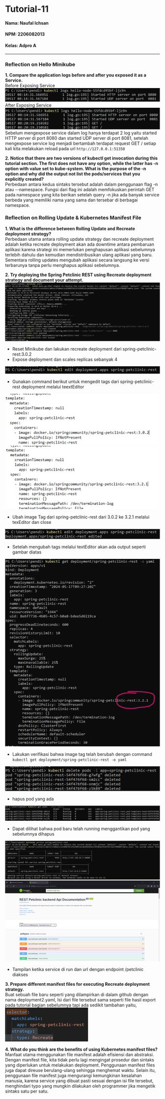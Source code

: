 # Tutorial-11
#### Nama: Naufal Ichsan
#### NPM: 2206082013
#### Kelas: Adpro A
---
### Reflection on Hello Minikube

**1. Compare the application logs before and after you exposed it as a Service.**    
Before Exposing Service
![Alt text](assets/images/image-x.png)
After Exposing Service
![Alt text](assets/images/image-y.png)
Sebelum mengexpose service dalam log hanya terdapat 2 log yaitu started HTTP server di port 8080 dan started UDP server di port 8081, setelah mengexpose service log menjadi bertambah terdapat request GET / setiap kali kita melakukan reload pada url ```http://127.0.0.1:51358```

**2. Notice that there are two versions of kubectl get invocation during this tutorial section. The first does not have any option, while the latter has -n option with value set to kube-system. What is the purpose of the -n option and why did the output not list the pods/services that you explicitly created?**    
Perbedaan antara kedua sintaks tersebut adalah dalam penggunaan flag -n atau --namespace. Fungsi dari flag ini adalah memfokuskan perintah GET pada namespace yang kita berikan setelah query -n jika ada banyak service berbeda yang memiliki nama yang sama dan tersebar di berbagai namespace.


### Reflection on Rolling Update & Kubernetes Manifest File
**1. What is the difference between Rolling Update and Recreate deployment strategy?**    
Perbedaan utama antara rolling update strategy dan recreate deployment adalah ketika recreate deployment akan ada downtime antara pembaruan aplikasi karena strategi ini memerlukan penghapusan aplikasi sebelumnya terlebih dahulu dan kemudian mendistribusikan ulang aplikasi yang baru. Sementara rolling updates mengubah aplikasi secara langsung ke versi terbarunya tanpa perlu menghapus aplikasi sebelumnya.

**2. Try deploying the Spring Petclinic REST using Recreate deployment strategy and document your attempt.**
![Alt text](assets/images/image.png)
- Reset Minikube dan lakukan recreate deployment dari spring-petclinic-rest:3.0.2
- Expose deployment dan scales replicas sebanyak 4

![Alt text](assets/images/image-1.png)
- Gunakan command berikut untuk mengedit tags dari spring-petclinic-rest deployment melalui teextEditor

![Alt text](assets/images/image-2.png)
![Alt text](assets/images/image-3.png)
- Ubah image Tag dari spring-petclinic-rest dari 3.0.2 ke 3.2.1 melalui texEditor dan close

![Alt text](assets/images/image-4.png)
- Setelah mengubah tags melalui textEditor akan ada output seperti gambar diatas

![Alt text](assets/images/image-5.png)
- Lakukan verifikasi bahwa image tag telah berubah dengan command ```kubectl get deployment/spring-petclinic-rest -o yaml```

![Alt text](assets/images/image-6.png)
- hapus pod yang ada

![Alt text](assets/images/image-7.png)
- Dapat dilihat bahwa pod baru telah running menggantikan pod yang sebelumnya dihapus

![Alt text](assets/images/image-9.png)
![Alt text](assets/images/image-8.png)
- Tampilan ketika service di run dan url dengan endpoint /petclinic diakses 


**3. Prepare different manifest files for executing Recreate deployment strategy.**   
Buat sebuah file baru seperti yang dilampirkan di dalam github dengan nama deployment2.yaml, Isi dari file tersebut sama seperti file hasil export pada tutorial bagian sebelumnya tapi ada sedikit tambahan yaitu,    
![Alt text](assets/images/image-10.png)

**4. What do you think are the benefits of using Kubernetes manifest files?**    
Manfaat utama menggunakan file manifest adalah efisiensi dan abstraksi. Dengan manifest file, kita tidak perlu lagi mengingat prosedur dan sintaks yang diperlukan untuk melakukan deployment. Penggunaan manifest files juga dapat direuse berulang-ulang sehingga menghemat waktu. Selain itu, penggunaan file manifest juga mengurangi kemungkinan kesalahan manusia, karena service yang dibuat pasti sesuai dengan isi file tersebut, menghindari typo yang mungkin dilakukan oleh programmer jika mengetik sintaks satu per satu.
